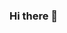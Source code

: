 ### Hi there 👋

<!-- Put this code anywhere in the body of your page where you want the badge to show up. -->

<div itemscope itemtype='http://schema.org/Person' class='fiverr-seller-widget' style='display: inline-block;'>
     <a itemprop='url' href=https://www.fiverr.com/brandon_sawyer rel="nofollow" target="_blank" style='display: inline-block;'>
        <div class='fiverr-seller-content' id='fiverr-seller-widget-content-408e272d-3f64-43ca-b233-802d24a6c29b' itemprop='contentURL' style='display: none;'></div>
        <div id='fiverr-widget-seller-data' style='display: none;'>
            <div itemprop='name' >brandon_sawyer</div>
            <div itemscope itemtype='http://schema.org/Organization'><span itemprop='name'>Fiverr</span></div>
            <div itemprop='jobtitle'>Seller</div>
            <div itemprop='description'>🚀 Welcome to My Page! 🚀

Greetings! If you're here, chances are you're considering tapping into my programming expertise, and I'm thrilled to have you! Dive into the world of coding with me as I wield languages like HTML, CSS, and JavaScript to craft bespoke solutions tailored to your needs. Whether it's crafting sleek and responsive websites or breathing life into interactive Discord and Telegram bots during my downtime, I'm here to turn your ideas into reality!</div>
        </div>
    </a>
</div>

<script id='fiverr-seller-widget-script-408e272d-3f64-43ca-b233-802d24a6c29b' src='https://widgets.fiverr.com/api/v1/seller/brandon_sawyer?widget_id=408e272d-3f64-43ca-b233-802d24a6c29b' data-config='{"category_name":"Programming \u0026 Tech"}' async='true' defer='true'></script>
